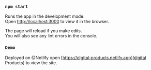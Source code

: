 

### `npm start`

Runs the app in the development mode.<br />
Open [http://localhost:3000](http://localhost:3000) to view it in the browser.

The page will reload if you make edits.<br />
You will also see any lint errors in the console.

###    `Demo`
Deployed on @Netlify
open [https://digital-products.netlify.app](digital Products) to view the site.


